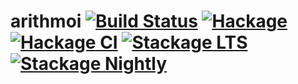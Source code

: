 # arithmoi [![Build Status](https://travis-ci.org/Bodigrim/arithmoi.svg)](https://travis-ci.org/Bodigrim/arithmoi) [![Hackage](http://img.shields.io/hackage/v/arithmoi.svg)](https://hackage.haskell.org/package/arithmoi) [![Hackage CI](https://matrix.hackage.haskell.org/api/v2/packages/arithmoi/badge)](https://matrix.hackage.haskell.org/package/arithmoi) [![Stackage LTS](http://stackage.org/package/arithmoi/badge/lts)](http://stackage.org/lts/package/arithmoi) [![Stackage Nightly](http://stackage.org/package/arithmoi/badge/nightly)](http://stackage.org/nightly/package/arithmoi)
